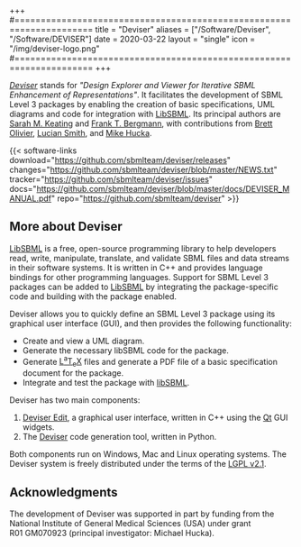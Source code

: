 +++
#=====================================================================
title  = "Deviser"
aliases = ["/Software/Deviser", "/Software/DEVISER"]
date   = 2020-03-22
layout = "single"
icon   = "/img/deviser-logo.png"
#=====================================================================
+++

[_Deviser_](https://github.com/sbmlteam/deviser) stands for _"Design Explorer and Viewer for Iterative SBML Enhancement of Representations"_.  It facilitates the development of SBML Level&nbsp;3 packages by enabling the creation of basic specifications, UML diagrams and code for integration with [LibSBML](http://sbml.org/Software/libSBML).  Its principal authors are [Sarah M. Keating](https://github.com/skeating) and [Frank&nbsp;T. Bergmann](https://www.cos.uni-heidelberg.de/?l=_e), with contributions from [Brett Olivier](https://github.com/bgoli), [Lucian Smith](https://github.com/luciansmith), and [Mike Hucka](http://www.cds.caltech.edu/~mhucka/).

{{< software-links download="https://github.com/sbmlteam/deviser/releases" changes="https://github.com/sbmlteam/deviser/blob/master/NEWS.txt" tracker="https://github.com/sbmlteam/deviser/issues"
docs="https://github.com/sbmlteam/deviser/blob/master/docs/DEVISER_MANUAL.pdf"
repo="https://github.com/sbmlteam/deviser" >}}


## More about Deviser

[LibSBML](http://sbml.org/Software/libSBML) is a free, open-source programming library to help developers read, write, manipulate, translate, and validate SBML files and data streams in their software systems. It is written in C++ and provides language bindings for other programming languages.  Support for SBML Level&nbsp;3 packages can be added to [LibSBML](http://sbml.org/Software/libSBML) by integrating the package-specific code and building with the package enabled.

Deviser allows you to quickly define an SBML Level&nbsp;3 package using its graphical user interface (GUI), and then provides the following functionality:

* Create and view a UML diagram.
* Generate the necessary libSBML code for the package.
* Generate [<span class="latex">L<sup>a</sup>T<sub>e</sub>X</span>](https://www.latex-project.org) files and generate a PDF file of a basic specification document for the package.
* Integrate and test the package with [libSBML](/software/libsbml).

Deviser has two main components:

1. [Deviser Edit](https://github.com/sbmlteam/qtdeviser), a graphical user interface, written in C++ using the [Qt](https://www.qt.io) GUI widgets.
2. The [Deviser](https://github.com/sbmlteam/deviser) code generation tool, written in Python.

Both components run on Windows, Mac and Linux operating systems.  The Deviser system is freely distributed under the terms of the [LGPL v2.1](https://www.gnu.org/licenses/old-licenses/lgpl-2.1.en.html).


## Acknowledgments

The development of Deviser was supported in part by funding from the National Institute of General Medical Sciences (USA) under grant R01&nbsp;GM070923 (principal investigator: Michael Hucka).

